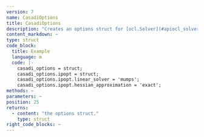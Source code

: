 ```yaml
---
version: 7
name: CasadiOptions
title: CasadiOptions
description: "Creates an options struct for [ocl.Solver](#apiocl_solver). Check the casadi documentation and the ipopt documentation to see which options are available. The `ipopt` options can be set in 'casadi_options.ipopt'. The default values are the following:"
content_markdown: ~
type: struct
code_block:
  title: Example
  language: m
  code: |-
    casadi_options = struct;
    casadi_options.ipopt = struct;
    casadi_options.ipopt.linear_solver = 'mumps';
    casadi_options.ipopt.hessian_approximation = 'exact';
methods: ~
parameters: ~
position: 25
returns:
  - content: "the options struct."
    type: struct
right_code_blocks: ~
---
```

